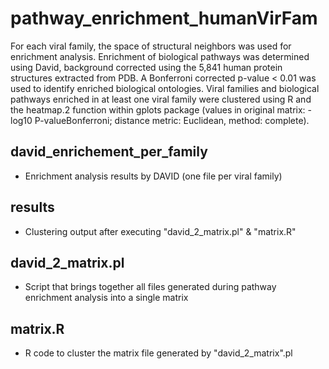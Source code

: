 # pathway_enrichment_humanVirFam

For each viral family, the space of structural neighbors was used for enrichment analysis. Enrichment of biological pathways was determined using David, background corrected using the 5,841 human protein structures extracted from PDB. A Bonferroni corrected p-value < 0.01 was used to identify enriched biological ontologies. Viral families and biological pathways enriched in at least one viral family were clustered using R and the heatmap.2 function within gplots package (values in original matrix: -log10 P-valueBonferroni; distance metric: Euclidean, method: complete). 

## david_enrichement_per_family

* Enrichment analysis results by DAVID (one file per viral family)

## results

* Clustering output after executing "david_2_matrix.pl" & "matrix.R"

## david_2_matrix.pl

* Script that brings together all files generated during pathway enrichment analysis into a single matrix

## matrix.R

* R code to cluster the matrix file generated by "david_2_matrix".pl